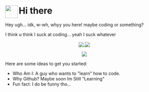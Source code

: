 <h1><img align="left" src="https://cdn.discordapp.com/emojis/552927506957729802.gif" width="40">Hi there</h1>

<h>Hey ugh... idk, w-wh, whyy you here! maybe coding or something?</h>

<h>I think u think I suck at coding... yeah I suck whatever</h>

<p align="center">
  <a href="https://github.com/anuraghazra/github-readme-stats">
    <img align="center" src="https://github-readme-stats.vercel.app/api?username=bdidk235&count_private=true&show_icons=true&theme=onedark">
  </a>
  <a href="https://github.com/anuraghazra/github-readme-stats">
    <img align="center" src="https://github-readme-stats.vercel.app/api/top-langs?username=bdidk235&layout=compact&theme=onedark">
  </a>
</p>

<p align="center">
  <a href="https://github.com/ryo-ma/github-profile-trophy">
    <img align="center" src="https://github-profile-trophy.vercel.app/?username=bdidk235&theme=onedark">
  </a>
</p>

Here are some ideas to get you started:

- Who Am I: A guy who wants to "learn" how to code.
- Why Github? Maybe soon Im Still "Learning"
- Fun fact: I do be funny tho...
